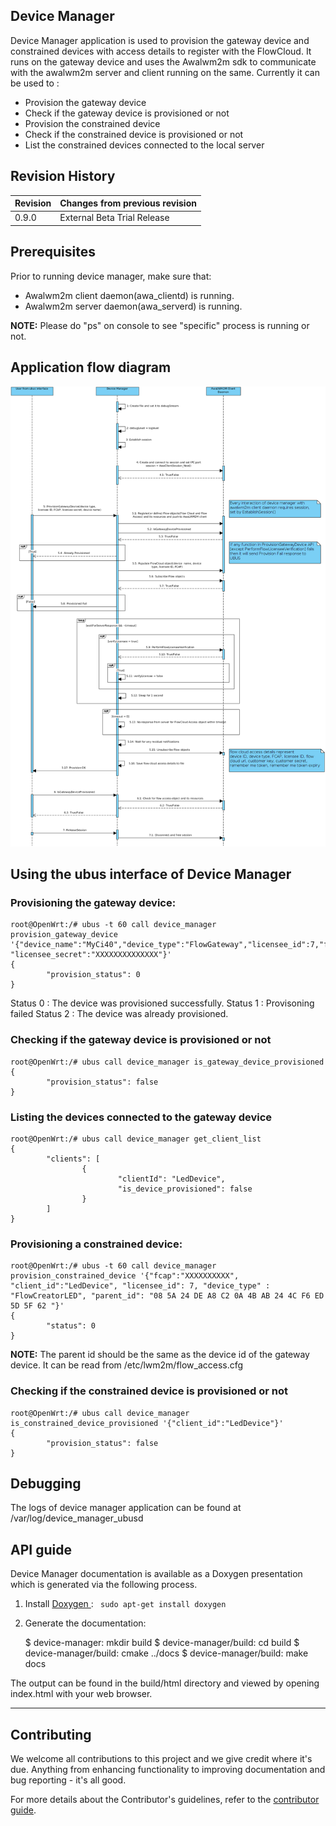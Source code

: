 ## Device Manager
Device Manager application is used to provision the gateway device and constrained devices with access details to register with the FlowCloud. It runs on the gateway device and uses the Awalwm2m sdk to communicate with the awalwm2m server and client running on the same.
Currently it can be used to :
- Provision the gateway device
- Check if the gateway device is provisioned or not
- Provision the constrained device
- Check if the constrained device is provisioned or not
- List the constrained devices connected to the local server

## Revision History
| Revision  | Changes from previous revision |
| :----     | :------------------------------|
| 0.9.0     | External Beta Trial Release    |

## Prerequisites
Prior to running device manager, make sure that:
- Awalwm2m client daemon(awa_clientd) is running.
- Awalwm2m server daemon(awa_serverd) is running.

**NOTE:** Please do "ps" on console to see "specific" process is running or not.

## Application flow diagram
![Device Manager Sequence Diagram](docs/device-manager-ubusd-seq-diag.png)

## Using the ubus interface of Device Manager
### Provisioning the gateway device:

```
root@OpenWrt:/# ubus -t 60 call device_manager provision_gateway_device '{"device_name":"MyCi40","device_type":"FlowGateway","licensee_id":7,"fcap":"XXXXXXXXXX", "licensee_secret":"XXXXXXXXXXXXXX"}'
{
        "provision_status": 0
}
```
Status 0 : The device was provisioned successfully.
Status 1 : Provisoning failed
Status 2 : The device was already provisioned.

### Checking if the gateway device is provisioned or not
```
root@OpenWrt:/# ubus call device_manager is_gateway_device_provisioned
{
        "provision_status": false
}
```

### Listing the devices connected to the gateway device
```
root@OpenWrt:/# ubus call device_manager get_client_list
{
        "clients": [
                {
                        "clientId": "LedDevice",
                        "is_device_provisioned": false
                }
        ]
}
```

### Provisioning a constrained device:
```
root@OpenWrt:/# ubus -t 60 call device_manager provision_constrained_device '{"fcap":"XXXXXXXXXX", "client_id":"LedDevice", "licensee_id": 7, "device_type" : "FlowCreatorLED", "parent_id": "08 5A 24 DE A8 C2 0A 4B AB 24 4C F6 ED 5D 5F 62 "}'
{
        "status": 0
}
```
**NOTE:** The parent id should be the same as the device id of the gateway device. It can be read from /etc/lwm2m/flow_access.cfg

### Checking if the constrained device is provisioned or not
```
root@OpenWrt:/# ubus call device_manager is_constrained_device_provisioned '{"client_id":"LedDevice"}'
{
        "provision_status": false
}

```

## Debugging

The logs of device manager application can be found at /var/log/device_manager_ubusd

## API guide

Device Manager documentation is available as a Doxygen presentation which is generated via the following process.

  1. Install [Doxygen ](http://www.stack.nl/~dimitri/doxygen/download.html): ```` sudo apt-get install doxygen````
  2. Generate the documentation:

        $ device-manager: mkdir build
        $ device-manager/build: cd build
        $ device-manager/build: cmake ../docs
        $ device-manager/build: make docs

The output can be found in the build/html directory and viewed by opening index.html with your web browser.

----

## Contributing

We welcome all contributions to this project and we give credit where it's due. Anything from enhancing functionality to improving documentation and bug reporting - it's all good.

For more details about the Contributor's guidelines, refer to the [contributor guide](https://github.com/CreatorKit/creator-docs/blob/master/ContributorGuide.md).
